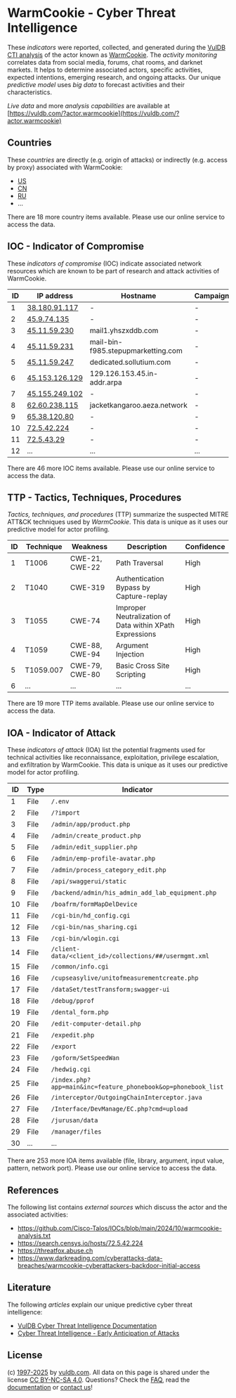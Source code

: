 # WarmCookie - Cyber Threat Intelligence

These _indicators_ were reported, collected, and generated during the [VulDB CTI analysis](https://vuldb.com/?kb.cti) of the actor known as [WarmCookie](https://vuldb.com/?actor.warmcookie). The _activity monitoring_ correlates data from social media, forums, chat rooms, and darknet markets. It helps to determine associated actors, specific activities, expected intentions, emerging research, and ongoing attacks. Our unique _predictive model_ uses _big data_ to forecast activities and their characteristics.

_Live data_ and more _analysis capabilities_ are available at [https://vuldb.com/?actor.warmcookie](https://vuldb.com/?actor.warmcookie)

## Countries

These _countries_ are directly (e.g. origin of attacks) or indirectly (e.g. access by proxy) associated with WarmCookie:

* [US](https://vuldb.com/?country.us)
* [CN](https://vuldb.com/?country.cn)
* [RU](https://vuldb.com/?country.ru)
* ...

There are 18 more country items available. Please use our online service to access the data.

## IOC - Indicator of Compromise

These _indicators of compromise_ (IOC) indicate associated network resources which are known to be part of research and attack activities of WarmCookie.

ID | IP address | Hostname | Campaign | Confidence
-- | ---------- | -------- | -------- | ----------
1 | [38.180.91.117](https://vuldb.com/?ip.38.180.91.117) | - | - | High
2 | [45.9.74.135](https://vuldb.com/?ip.45.9.74.135) | - | - | High
3 | [45.11.59.230](https://vuldb.com/?ip.45.11.59.230) | mail1.yhszxddb.com | - | High
4 | [45.11.59.231](https://vuldb.com/?ip.45.11.59.231) | mail-bin-f985.stepupmarketting.com | - | High
5 | [45.11.59.247](https://vuldb.com/?ip.45.11.59.247) | dedicated.sollutium.com | - | High
6 | [45.153.126.129](https://vuldb.com/?ip.45.153.126.129) | 129.126.153.45.in-addr.arpa | - | High
7 | [45.155.249.102](https://vuldb.com/?ip.45.155.249.102) | - | - | High
8 | [62.60.238.115](https://vuldb.com/?ip.62.60.238.115) | jacketkangaroo.aeza.network | - | High
9 | [65.38.120.80](https://vuldb.com/?ip.65.38.120.80) | - | - | High
10 | [72.5.42.224](https://vuldb.com/?ip.72.5.42.224) | - | - | High
11 | [72.5.43.29](https://vuldb.com/?ip.72.5.43.29) | - | - | High
12 | ... | ... | ... | ...

There are 46 more IOC items available. Please use our online service to access the data.

## TTP - Tactics, Techniques, Procedures

_Tactics, techniques, and procedures_ (TTP) summarize the suspected MITRE ATT&CK techniques used by _WarmCookie_. This data is unique as it uses our predictive model for actor profiling.

ID | Technique | Weakness | Description | Confidence
-- | --------- | -------- | ----------- | ----------
1 | T1006 | CWE-21, CWE-22 | Path Traversal | High
2 | T1040 | CWE-319 | Authentication Bypass by Capture-replay | High
3 | T1055 | CWE-74 | Improper Neutralization of Data within XPath Expressions | High
4 | T1059 | CWE-88, CWE-94 | Argument Injection | High
5 | T1059.007 | CWE-79, CWE-80 | Basic Cross Site Scripting | High
6 | ... | ... | ... | ...

There are 19 more TTP items available. Please use our online service to access the data.

## IOA - Indicator of Attack

These _indicators of attack_ (IOA) list the potential fragments used for technical activities like reconnaissance, exploitation, privilege escalation, and exfiltration by WarmCookie. This data is unique as it uses our predictive model for actor profiling.

ID | Type | Indicator | Confidence
-- | ---- | --------- | ----------
1 | File | `/.env` | Low
2 | File | `/?import` | Medium
3 | File | `/admin/app/product.php` | High
4 | File | `/admin/create_product.php` | High
5 | File | `/admin/edit_supplier.php` | High
6 | File | `/admin/emp-profile-avatar.php` | High
7 | File | `/admin/process_category_edit.php` | High
8 | File | `/api/swaggerui/static` | High
9 | File | `/backend/admin/his_admin_add_lab_equipment.php` | High
10 | File | `/boafrm/formMapDelDevice` | High
11 | File | `/cgi-bin/hd_config.cgi` | High
12 | File | `/cgi-bin/nas_sharing.cgi` | High
13 | File | `/cgi-bin/wlogin.cgi` | High
14 | File | `/client-data/<client_id>/collections/##/usermgmt.xml` | High
15 | File | `/common/info.cgi` | High
16 | File | `/cupseasylive/unitofmeasurementcreate.php` | High
17 | File | `/dataSet/testTransform;swagger-ui` | High
18 | File | `/debug/pprof` | Medium
19 | File | `/dental_form.php` | High
20 | File | `/edit-computer-detail.php` | High
21 | File | `/expedit.php` | Medium
22 | File | `/export` | Low
23 | File | `/goform/SetSpeedWan` | High
24 | File | `/hedwig.cgi` | Medium
25 | File | `/index.php?app=main&inc=feature_phonebook&op=phonebook_list` | High
26 | File | `/interceptor/OutgoingChainInterceptor.java` | High
27 | File | `/Interface/DevManage/EC.php?cmd=upload` | High
28 | File | `/jurusan/data` | High
29 | File | `/manager/files` | High
30 | ... | ... | ...

There are 253 more IOA items available (file, library, argument, input value, pattern, network port). Please use our online service to access the data.

## References

The following list contains _external sources_ which discuss the actor and the associated activities:

* https://github.com/Cisco-Talos/IOCs/blob/main/2024/10/warmcookie-analysis.txt
* https://search.censys.io/hosts/72.5.42.224
* https://threatfox.abuse.ch
* https://www.darkreading.com/cyberattacks-data-breaches/warmcookie-cyberattackers-backdoor-initial-access

## Literature

The following _articles_ explain our unique predictive cyber threat intelligence:

* [VulDB Cyber Threat Intelligence Documentation](https://vuldb.com/?kb.cti)
* [Cyber Threat Intelligence - Early Anticipation of Attacks](https://www.scip.ch/en/?labs.20201022)

## License

(c) [1997-2025](https://vuldb.com/?kb.changelog) by [vuldb.com](https://vuldb.com/?kb.about). All data on this page is shared under the license [CC BY-NC-SA 4.0](https://creativecommons.org/licenses/by-nc-sa/4.0/). Questions? Check the [FAQ](https://vuldb.com/?kb.faq), read the [documentation](https://vuldb.com/?kb) or [contact us](https://vuldb.com/?contact)!
